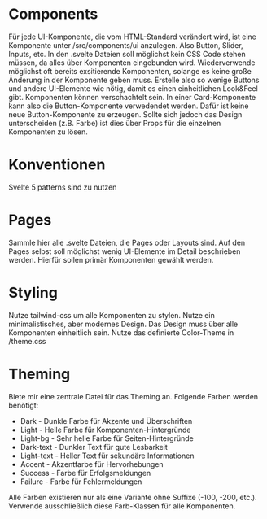 # Components
Für jede UI-Komponente, die vom HTML-Standard verändert wird, ist eine Komponente unter /src/components/ui anzulegen. Also Button, Slider, Inputs, etc. 
In den .svelte Dateien soll möglichst kein CSS Code stehen müssen, da alles über Komponenten eingebunden wird.
Wiederverwende möglichst oft bereits exsitierende Komponenten, solange es keine große Änderung in der Komponente geben muss. Erstelle also so wenige Buttons und andere UI-Elemente wie nötig, damit es einen einheitlichen Look&Feel gibt.
Komponenten können verschachtelt sein. In einer Card-Komponente kann also die Button-Komponente verwedendet werden. Dafür ist keine neue Button-Komponente zu erzeugen. Sollte sich jedoch das Design unterscheiden (z.B. Farbe) ist dies über Props für die einzelnen Komponenten zu lösen.

# Konventionen
Svelte 5 patterns sind zu nutzen

# Pages
Sammle hier alle .svelte Dateien, die Pages oder Layouts sind. Auf den Pages selbst soll möglichst wenig UI-Elemente im Detail beschrieben werden. Hierfür sollen primär Komponenten gewählt werden.

# Styling
Nutze tailwind-css um alle Komponenten zu stylen.
Nutze ein minimalistisches, aber modernes Design.
Das Design muss über alle Komponenten einheitlich sein. 
Nutze das definierte Color-Theme in /theme.css

# Theming
Biete mir eine zentrale Datei für das Theming an. Folgende Farben werden benötigt:
* Dark - Dunkle Farbe für Akzente und Überschriften
* Light - Helle Farbe für Komponenten-Hintergründe
* Light-bg - Sehr helle Farbe für Seiten-Hintergründe
* Dark-text - Dunkler Text für gute Lesbarkeit
* Light-text - Heller Text für sekundäre Informationen
* Accent - Akzentfarbe für Hervorhebungen
* Success - Farbe für Erfolgsmeldungen
* Failure - Farbe für Fehlermeldungen

Alle Farben existieren nur als eine Variante ohne Suffixe (-100, -200, etc.).
Verwende ausschließlich diese Farb-Klassen für alle Komponenten. 